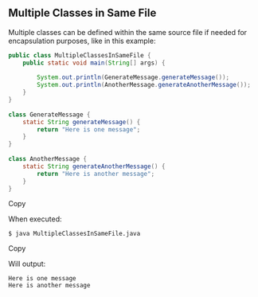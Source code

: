 ## Multiple Classes in Same File

Multiple classes can be defined within the same source file if needed for encapsulation purposes, like in this example:

```java
public class MultipleClassesInSameFile {
    public static void main(String[] args) {
 
        System.out.println(GenerateMessage.generateMessage());
        System.out.println(AnotherMessage.generateAnotherMessage());
    }
}
 
class GenerateMessage {
    static String generateMessage() {
        return "Here is one message";
    }
}
 
class AnotherMessage {
    static String generateAnotherMessage() {
        return "Here is another message";
    }
}
```

Copy

When executed:

```shell
$ java MultipleClassesInSameFile.java
```

Copy

Will output:

```shell
Here is one message
Here is another message
```

